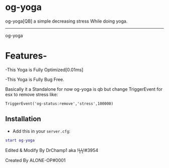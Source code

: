 # og-yoga
og-yoga[QB] a simple decreasing stress While doing yoga.

-------------------------------------------------------------------------------------------------------------------

og-yoga

# Features-
-This Yoga is Fully Optimized[0.01ms]

-This Yoga is Fully Bug Free.


Basically it a Standalone for now og-yoga is qb but change TriggerEvent for esx to remove stress like:

```TriggerEvent('og-status:remove','stress',100000) ```


## Installation
- Add this in your `server.cfg`:

```lua
start og-yoga
```

Edited & Modify By DrChamp1 aka !ϟϟ!#3954

Created By ALONE-OP#0001
